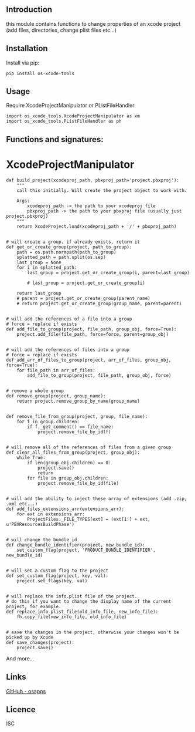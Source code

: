 Introduction
------------

this module contains functions to change properties of an xcode project (add files, directories, change plist files etc...)

## Installation
Install via pip:

    pip install os-xcode-tools


## Usage       
Require XcodeProjectManipulator or PListFileHandler
        
    import os_xcode_tools.XcodeProjectManipulator as xm
    import os_xcode_tools.PListFileHandler as ph
    

## Functions and signatures:
    
# XcodeProjectManipulator
    
    def build_project(xcodeproj_path, pbxproj_path='project.pbxproj'):
        """
        call this initially. Will create the project object to work with.
    
        Args:
            xcodeproj_path -> the path to your xcodeproj file
            pbxproj_path -> the path to your pbxproj file (usually just project.pbxproj)
        """
        return XcodeProject.load(xcodeproj_path + '/' + pbxproj_path)
    
    
    # will create a group. if already exists, return it
    def get_or_create_group(project, path_to_group):
        path = os.path.normpath(path_to_group)
        splatted_path = path.split(os.sep)
        last_group = None
        for i in splatted_path:
            last_group = project.get_or_create_group(i, parent=last_group)
    
            # last_group = project.get_or_create_group(i)
    
        return last_group
        # parent = project.get_or_create_group(parent_name)
        # return project.get_or_create_group(group_name, parent=parent)
    
    
    # will add the references of a file into a group
    # force = replace if exists
    def add_file_to_group(project, file_path, group_obj, force=True):
        project.add_file(file_path, force=force, parent=group_obj)
    
    
    # will add the references of files into a group
    # force = replace if exists
    def add_arr_of_files_to_group(project, arr_of_files, group_obj, force=True):
        for file_path in arr_of_files:
            add_file_to_group(project, file_path, group_obj, force)
    
    
    # remove a whole group
    def remove_group(project, group_name):
        return project.remove_group_by_name(group_name)
    
    
    def remove_file_from_group(project, group, file_name):
        for f in group.children:
            if f._get_comment() == file_name:
                project.remove_file_by_id(f)
    
    
    # will remove all of the references of files from a given group
    def clear_all_files_from_group(project, group_obj):
        while True:
            if len(group_obj.children) == 0:
                project.save()
                return
            for file in group_obj.children:
                project.remove_file_by_id(file)
    
    
    # will add the ability to inject these array of extensions (add .zip, .xml etc...)
    def add_files_extensions_arr(extensions_arr):
        for ext in extensions_arr:
            ProjectFiles._FILE_TYPES[ext] = (ext[1:] + ext, u'PBXResourcesBuildPhase')
    
    
    # will change the bundle id
    def change_bundle_identifier(project, new_bundle_id):
        set_custom_flag(project, 'PRODUCT_BUNDLE_IDENTIFIER', new_bundle_id)
    
    
    # will set a custom flag to the project
    def set_custom_flag(project, key, val):
        project.set_flags(key, val)
    
    
    # will replace the info.plist file of the project.
    # do this if you want to change the display name of the current project, for example.
    def replace_info_plist_file(old_info_file, new_info_file):
        fh.copy_file(new_info_file, old_info_file)
    
    
    # save the changes in the project, otherwise your changes won't be picked up by Xcode
    def save_changes(project):
        project.save()
 
   
And more...


## Links
[GitHub - osapps](https://github.com/osfunapps)

## Licence
ISC